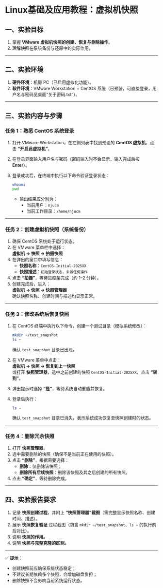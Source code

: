 # Linux基础及应用教程：虚拟机快照

## 一、实验目标

1. 掌握 **VMware 虚拟机快照的创建、恢复与删除操作**。  
2. 理解快照在系统备份与还原中的实际作用。

---

## 二、实验环境

1. **硬件环境**：机房 PC（已启用虚拟化功能）。  
2. **软件环境**：VMware Workstation + CentOS 系统（已预装，可直接登录，用户名与密码见桌面“关于密码.txt”）。

---

## 三、实验内容与步骤

### 任务 1：熟悉 CentOS 系统登录

1. 打开 VMware Workstation，在左侧列表中找到预设的 **CentOS 虚拟机**，点击 **“开启此虚拟机”**。  

2. 在登录界面输入用户名与密码（密码输入时不会显示，输入完成后按 **Enter**）。  

3. 登录成功后，在终端中执行以下命令验证登录状态：
   
   ```bash
   whoami
   pwd
   ```
   
   - 输出结果应分别为：
     - 当前用户：`njucm`
     - 当前工作目录：`/home/njucm`

---

### 任务 2：创建虚拟机快照（系统备份）

1. 确保 CentOS 系统处于运行状态。  
2. 在 VMware 菜单栏中选择：  
   **虚拟机 → 快照 → 拍摄快照**  
3. 在弹出的窗口中填写信息：  
   - **快照名称**：`CentOS-Initial-2025XX`  
   - **快照描述**：`初始登录状态，未做任何操作`  
4. 点击 **“拍摄”**，等待进度条完成（约 1–2 分钟）。  
5. 创建完成后，进入：  
   **虚拟机 → 快照 → 快照管理器**  
   确认快照名称、创建时间与描述均显示正常。

---

### 任务 3：修改系统后恢复快照

1. 在 CentOS 终端中执行以下命令，创建一个测试目录（模拟系统修改）：
   
   ```bash
   mkdir ~/test_snapshot
   ls ~
   ```
   
   确认 `test_snapshot` 目录已出现。  

2. 在 VMware 菜单中点击：  
   **虚拟机 → 快照 → 恢复到上一快照**  
   或打开 **快照管理器**，选中之前创建的快照 `CentOS-Initial-2025XX`，点击 **“转到”**。  

3. 弹出提示时选择 **“是”**，等待系统自动重启并恢复。  

4. 登录后执行：
   
   ```bash
   ls ~
   ```
   
   确认 `test_snapshot` 目录已消失，表示系统成功恢复至快照创建时的状态。

---

### 任务 4：删除冗余快照

1. 打开 **快照管理器**。  
2. 选中需要删除的快照（确保不是当前正在使用的快照）。  
3. 点击 **“删除”**，根据需要选择：
   - **删除**：仅删除该快照；
   - **删除所有后续快照**：删除该快照及其之后创建的所有快照。  
4. 点击 **“确定”**，等待删除完成。

---

## 四、实验报告要求

1. 记录 **快照创建过程**，并附上 **“快照管理器”截图**（需完整显示快照名称、创建时间、描述）。  
2. 展示 **快照恢复验证** 过程截图（包含 `mkdir ~/test_snapshot`、`ls ~` 的执行前后对比）。  
3. 说明 **快照的作用。**
4. 说明 **快照与完整克隆的区别。**

---

✅ **提示**：  

- 创建快照前应确保系统状态稳定；  
- 不建议长期依赖多个快照，会增加磁盘负担；  
- 删除快照不会影响当前系统运行状态。
